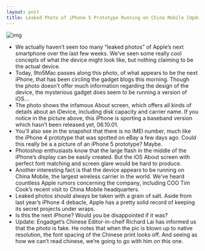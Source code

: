 ```yaml
---
layout: post
title: Leaked Photo of iPhone 5 Prototype Running on China Mobile [Updated]
---
```

![img](http://media.idownloadblog.com/wp-content/uploads/2011/07/iphone-5-prototype-baseband-software-version.jpg)
* We actually haven’t seen too many “leaked photos” of Apple’s next smartphone over the last few weeks. We’ve seen some really cool concepts of what the device might look like, but nothing claiming to be the actual device.
* Today, 9to5Mac passes along this photo, of what appears to be the next iPhone, that has been circling the gadget blogs this morning. Though the photo doesn’t offer much information regarding the design of the device, the mysterious gadget does seem to be running a version of iOS…
* The photo shows the infamous About screen, which offers all kinds of details about an iDevice, including disk capacity and carrier name. If you notice in the picture above, this iPhone is sporting a baseband version which hasn’t been released yet, 06.10.01.
* You’ll also see in the snapshot that there is no IMEI number, much like the iPhone 4 prototype that was spotted on eBay a few days ago. Could this really be a a picture of an iPhone 5 prototype? Maybe.
* Photoshop enthusiasts know that the large flash in the middle of the iPhone’s display can be easily created. But the iOS About screen with perfect font matching and screen glare would be hard to produce.
* Another interesting fact is that the device appears to be running on China Mobile, the largest wireless carrier in the world. We’ve heard countless Apple rumors concerning the company, including COO Tim Cook’s recent visit to China Mobile headquarters.
* Leaked photos should always be taken with a grain of salt. Aside from last year’s iPhone 4 debacle, Apple has a pretty solid record of keeping its secret projects under wraps.
* Is this the next iPhone? Would you be disappointed if it was?
* Update: Engadget’s Chinese Editor-in-cheif Richard Lai has informed us that the photo is fake. He notes that when the pic is blown up to native resolution, the font spacing of the Chinese print looks off. And seeing as how we can’t read chinese, we’re going to go with him on this one.

